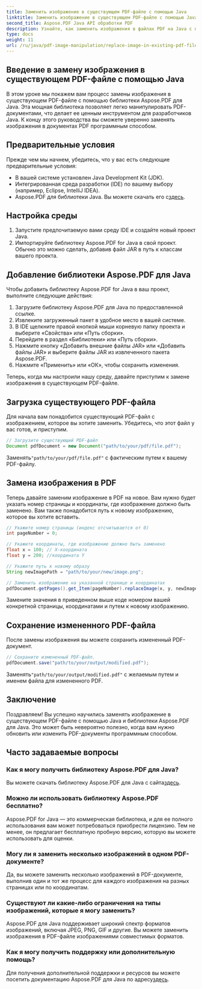 ```yaml
---
title: Заменить изображение в существующем PDF-файле с помощью Java
linktitle: Заменить изображение в существующем PDF-файле с помощью Java
second_title: Aspose.PDF Java API обработки PDF
description: Узнайте, как заменить изображения в файлах PDF на Java с помощью Aspose.PDF для Java. Пошаговое руководство с примерами кода для плавной замены изображений.
type: docs
weight: 11
url: /ru/java/pdf-image-manipulation/replace-image-in-existing-pdf-file-using-java/
---
```


## Введение в замену изображения в существующем PDF-файле с помощью Java

В этом уроке мы покажем вам процесс замены изображения в существующем PDF-файле с помощью библиотеки Aspose.PDF для Java. Эта мощная библиотека позволяет легко манипулировать PDF-документами, что делает ее ценным инструментом для разработчиков Java. К концу этого руководства вы сможете уверенно заменять изображения в документах PDF программным способом.

## Предварительные условия

Прежде чем мы начнем, убедитесь, что у вас есть следующие предварительные условия:

- В вашей системе установлен Java Development Kit (JDK).
- Интегрированная среда разработки (IDE) по вашему выбору (например, Eclipse, IntelliJ IDEA).
-  Aspose.PDF для библиотеки Java. Вы можете скачать его с[здесь](https://releases.aspose.com/pdf/java/).

## Настройка среды

1. Запустите предпочитаемую вами среду IDE и создайте новый проект Java.
2. Импортируйте библиотеку Aspose.PDF for Java в свой проект. Обычно это можно сделать, добавив файл JAR в путь к классам вашего проекта.

## Добавление библиотеки Aspose.PDF для Java

Чтобы добавить библиотеку Aspose.PDF for Java в ваш проект, выполните следующие действия:

1. Загрузите библиотеку Aspose.PDF для Java по предоставленной ссылке.
2. Извлеките загруженный пакет в удобное место в вашей системе.
3. В IDE щелкните правой кнопкой мыши корневую папку проекта и выберите «Свойства» или «Путь сборки».
4. Перейдите в раздел «Библиотеки» или «Путь сборки».
5. Нажмите кнопку «Добавить внешние файлы JAR» или «Добавить файлы JAR» и выберите файлы JAR из извлеченного пакета Aspose.PDF.
6. Нажмите «Применить» или «ОК», чтобы сохранить изменения.

Теперь, когда мы настроили нашу среду, давайте приступим к замене изображения в существующем PDF-файле.

## Загрузка существующего PDF-файла

Для начала вам понадобится существующий PDF-файл с изображением, которое вы хотите заменить. Убедитесь, что этот файл у вас готов, и приступим.

```java
// Загрузите существующий PDF-файл
Document pdfDocument = new Document("path/to/your/pdf/file.pdf");
```

 Заменять`"path/to/your/pdf/file.pdf"` с фактическим путем к вашему PDF-файлу.

## Замена изображения в PDF

Теперь давайте заменим изображение в PDF на новое. Вам нужно будет указать номер страницы и координаты, где изображение должно быть заменено. Вам также понадобится путь к новому изображению, которое вы хотите вставить.

```java
// Укажите номер страницы (индекс отсчитывается от 0)
int pageNumber = 0;

// Укажите координаты, где изображение должно быть заменено
float x = 100; // X-координата
float y = 200; //координата Y

// Укажите путь к новому образу
String newImagePath = "path/to/your/new/image.png";

// Заменить изображение на указанной странице и координатах
pdfDocument.getPages().get_Item(pageNumber).replaceImage(x, y, newImagePath);
```

Замените значения в приведенном выше коде номером вашей конкретной страницы, координатами и путем к новому изображению.

## Сохранение измененного PDF-файла

После замены изображения вы можете сохранить измененный PDF-документ.

```java
// Сохраните измененный PDF-файл.
pdfDocument.save("path/to/your/output/modified.pdf");
```

 Заменять`"path/to/your/output/modified.pdf"` с желаемым путем и именем файла для измененного PDF.

## Заключение

Поздравляем! Вы успешно научились заменять изображение в существующем PDF-файле с помощью Java и библиотеки Aspose.PDF для Java. Это может быть невероятно полезно, когда вам нужно обновить или изменить PDF-документы программным способом.

## Часто задаваемые вопросы

### Как я могу получить библиотеку Aspose.PDF для Java?

 Вы можете скачать библиотеку Aspose.PDF для Java с сайта[здесь](https://releases.aspose.com/pdf/java/).

### Можно ли использовать библиотеку Aspose.PDF бесплатно?

Aspose.PDF for Java — это коммерческая библиотека, и для ее полного использования вам может потребоваться приобрести лицензию. Тем не менее, он предлагает бесплатную пробную версию, которую вы можете использовать для оценки.

### Могу ли я заменить несколько изображений в одном PDF-документе?

Да, вы можете заменить несколько изображений в PDF-документе, выполнив один и тот же процесс для каждого изображения на разных страницах или по координатам.

### Существуют ли какие-либо ограничения на типы изображений, которые я могу заменить?

Aspose.PDF для Java поддерживает широкий спектр форматов изображений, включая JPEG, PNG, GIF и другие. Вы можете заменить изображения в PDF-файле изображениями совместимых форматов.

### Как я могу получить поддержку или дополнительную помощь?

 Для получения дополнительной поддержки и ресурсов вы можете посетить документацию Aspose.PDF для Java по адресу[здесь](https://reference.aspose.com/pdf/java/).